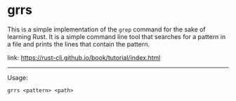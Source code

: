 # grrs

This is a simple implementation of the `grep` command for the sake of learning Rust. It is a simple command line tool that searches for a pattern in a file and prints the lines that contain the pattern.

link:
https://rust-cli.github.io/book/tutorial/index.html

---

Usage:

```shell
grrs <pattern> <path>
```

